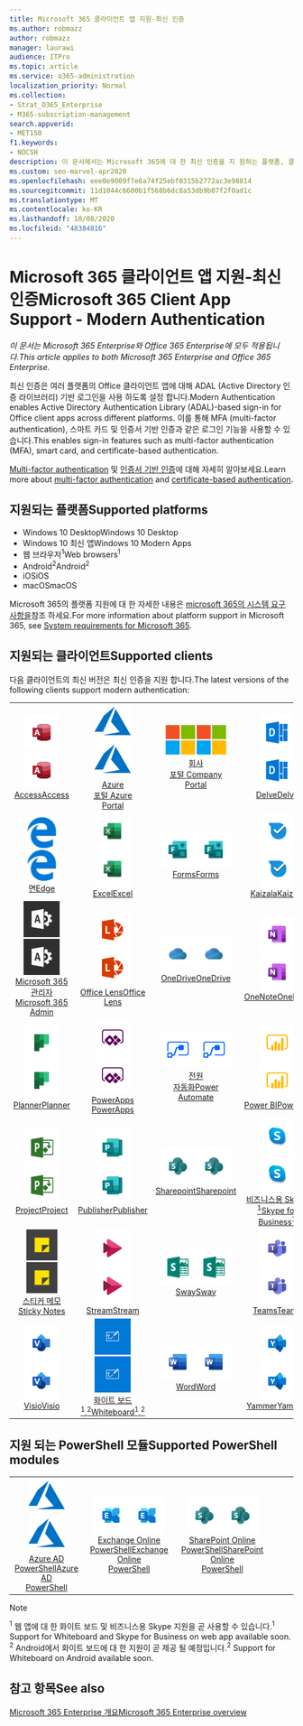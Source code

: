 ```yaml
---
title: Microsoft 365 클라이언트 앱 지원-최신 인증
ms.author: robmazz
author: robmazz
manager: laurawi
audience: ITPro
ms.topic: article
ms.service: o365-administration
localization_priority: Normal
ms.collection:
- Strat_O365_Enterprise
- M365-subscription-management
search.appverid:
- MET150
f1.keywords:
- NOCSH
description: 이 문서에서는 Microsoft 365에 대 한 최신 인증을 지 원하는 플랫폼, 클라이언트 및 Powershell 모듈에 대해 설명 합니다.
ms.custom: seo-marvel-apr2020
ms.openlocfilehash: eee0e9009f7e6a74f25ebf0315b2772ac3e98814
ms.sourcegitcommit: 11d1044c6600b1f568b6dc8a53db9b07f2f0ad1c
ms.translationtype: MT
ms.contentlocale: ko-KR
ms.lasthandoff: 10/08/2020
ms.locfileid: "48384816"
---
```

# <a name="microsoft-365-client-app-support---modern-authentication"></a><span data-ttu-id="32df9-103">Microsoft 365 클라이언트 앱 지원-최신 인증</span><span class="sxs-lookup"><span data-stu-id="32df9-103">Microsoft 365 Client App Support - Modern Authentication</span></span>

<span data-ttu-id="32df9-104">*이 문서는 Microsoft 365 Enterprise와 Office 365 Enterprise에 모두 적용됩니다.*</span><span class="sxs-lookup"><span data-stu-id="32df9-104">*This article applies to both Microsoft 365 Enterprise and Office 365 Enterprise.*</span></span>

<span data-ttu-id="32df9-105">최신 인증은 여러 플랫폼의 Office 클라이언트 앱에 대해 ADAL (Active Directory 인증 라이브러리) 기반 로그인을 사용 하도록 설정 합니다.</span><span class="sxs-lookup"><span data-stu-id="32df9-105">Modern Authentication enables Active Directory Authentication Library (ADAL)-based sign-in for Office client apps across different platforms.</span></span> <span data-ttu-id="32df9-106">이를 통해 MFA (multi-factor authentication), 스마트 카드 및 인증서 기반 인증과 같은 로그인 기능을 사용할 수 있습니다.</span><span class="sxs-lookup"><span data-stu-id="32df9-106">This enables sign-in features such as multi-factor authentication (MFA), smart card, and certificate-based authentication.</span></span>

<span data-ttu-id="32df9-107">[Multi-factor authentication](https://docs.microsoft.com/azure/active-directory/authentication/multi-factor-authentication) 및 [인증서 기반 인증](https://docs.microsoft.com/azure/active-directory/active-directory-certificate-based-authentication-get-started)에 대해 자세히 알아보세요.</span><span class="sxs-lookup"><span data-stu-id="32df9-107">Learn more about [multi-factor authentication](https://docs.microsoft.com/azure/active-directory/authentication/multi-factor-authentication) and [certificate-based authentication](https://docs.microsoft.com/azure/active-directory/active-directory-certificate-based-authentication-get-started).</span></span>

## <a name="supported-platforms"></a><span data-ttu-id="32df9-108">지원되는 플랫폼</span><span class="sxs-lookup"><span data-stu-id="32df9-108">Supported platforms</span></span>

 - <span data-ttu-id="32df9-109">Windows 10 Desktop</span><span class="sxs-lookup"><span data-stu-id="32df9-109">Windows 10 Desktop</span></span>
 - <span data-ttu-id="32df9-110">Windows 10 최신 앱</span><span class="sxs-lookup"><span data-stu-id="32df9-110">Windows 10 Modern Apps</span></span>
 - <span data-ttu-id="32df9-111">웹 브라우저<sup>1</sup></span><span class="sxs-lookup"><span data-stu-id="32df9-111">Web browsers<sup>1</sup></span></span>
 - <span data-ttu-id="32df9-112">Android<sup>2</sup></span><span class="sxs-lookup"><span data-stu-id="32df9-112">Android<sup>2</sup></span></span>
 - <span data-ttu-id="32df9-113">iOS</span><span class="sxs-lookup"><span data-stu-id="32df9-113">iOS</span></span>
 - <span data-ttu-id="32df9-114">macOS</span><span class="sxs-lookup"><span data-stu-id="32df9-114">macOS</span></span>

<span data-ttu-id="32df9-115">Microsoft 365의 플랫폼 지원에 대 한 자세한 내용은 [microsoft 365의 시스템 요구 사항을](https://www.microsoft.com/microsoft-365/microsoft-365-and-office-resources)참조 하세요.</span><span class="sxs-lookup"><span data-stu-id="32df9-115">For more information about platform support in Microsoft 365, see [System requirements for Microsoft 365](https://www.microsoft.com/microsoft-365/microsoft-365-and-office-resources).</span></span>

## <a name="supported-clients"></a><span data-ttu-id="32df9-116">지원되는 클라이언트</span><span class="sxs-lookup"><span data-stu-id="32df9-116">Supported clients</span></span>

<span data-ttu-id="32df9-117">다음 클라이언트의 최신 버전은 최신 인증을 지원 합니다.</span><span class="sxs-lookup"><span data-stu-id="32df9-117">The latest versions of the following clients support modern authentication:</span></span>

| | | | | | |
|:---:|:---:|:---:|:---:|:---:|:---:|
| <span data-ttu-id="32df9-118">![Access 아이콘](../media/o365-access-64x64.png)</span><span class="sxs-lookup"><span data-stu-id="32df9-118">![Access icon](../media/o365-access-64x64.png)</span></span> <br> [<span data-ttu-id="32df9-119">Access</span><span class="sxs-lookup"><span data-stu-id="32df9-119">Access</span></span>](https://products.office.com/access) | <span data-ttu-id="32df9-120">![Azure 아이콘](../media/o365-azure-64x64.png)</span><span class="sxs-lookup"><span data-stu-id="32df9-120">![Azure icon](../media/o365-azure-64x64.png)</span></span> <br> [<span data-ttu-id="32df9-121">Azure <br> 포털 </span><span class="sxs-lookup"><span data-stu-id="32df9-121">Azure <br> Portal </span></span>](https://azure.microsoft.com/features/azure-portal/) | <span data-ttu-id="32df9-122">![회사 포털 아이콘](../media/o365-microsoft-64x64.png)</span><span class="sxs-lookup"><span data-stu-id="32df9-122">![Company portal icon](../media/o365-microsoft-64x64.png)</span></span> <br> [<span data-ttu-id="32df9-123">회사 <br> 포털 </span><span class="sxs-lookup"><span data-stu-id="32df9-123">Company <br> Portal </span></span>](https://docs.microsoft.com/intune-user-help/sign-in-to-the-company-portal) | <span data-ttu-id="32df9-124">![Delve 아이콘](../media/o365-delve-64x64.png)</span><span class="sxs-lookup"><span data-stu-id="32df9-124">![Delve icon](../media/o365-delve-64x64.png)</span></span> <br> [<span data-ttu-id="32df9-125">Delve</span><span class="sxs-lookup"><span data-stu-id="32df9-125">Delve</span></span>](https://products.office.com/business/intelligent-search) | <span data-ttu-id="32df9-126">![Dynamics 365 아이콘](../media/o365-dynamics365-64x64.png)</span><span class="sxs-lookup"><span data-stu-id="32df9-126">![Dynamics 365 icon](../media/o365-dynamics365-64x64.png)</span></span> <br> [<span data-ttu-id="32df9-127">Dynamics 365</span><span class="sxs-lookup"><span data-stu-id="32df9-127">Dynamics 365</span></span>](https://dynamics.microsoft.com) 
| <span data-ttu-id="32df9-128">![에 지 아이콘](../media/o365-edge-64x64.png)</span><span class="sxs-lookup"><span data-stu-id="32df9-128">![Edge icon](../media/o365-edge-64x64.png)</span></span> <br> [<span data-ttu-id="32df9-129">면</span><span class="sxs-lookup"><span data-stu-id="32df9-129">Edge</span></span>](https://www.microsoft.com/windows/microsoft-edge) | <span data-ttu-id="32df9-130">![Excel 아이콘](../media/o365-excel-64x64.png)</span><span class="sxs-lookup"><span data-stu-id="32df9-130">![Excel icon](../media/o365-excel-64x64.png)</span></span> <br> [<span data-ttu-id="32df9-131">Excel</span><span class="sxs-lookup"><span data-stu-id="32df9-131">Excel</span></span>](https://products.office.com/excel) | <span data-ttu-id="32df9-132">![Forms 아이콘](../media/o365-forms-64x64.png)</span><span class="sxs-lookup"><span data-stu-id="32df9-132">![Forms icon](../media/o365-forms-64x64.png)</span></span> <br> [<span data-ttu-id="32df9-133">Forms​​</span><span class="sxs-lookup"><span data-stu-id="32df9-133">Forms</span></span>](https://flow.microsoft.com/connectors/shared_microsoftforms/microsoft-forms/) | <span data-ttu-id="32df9-134">![Kaizala 아이콘](../media/o365-kaizala-64x64.png)</span><span class="sxs-lookup"><span data-stu-id="32df9-134">![Kaizala icon](../media/o365-kaizala-64x64.png)</span></span> <br> [<span data-ttu-id="32df9-135">Kaizala</span><span class="sxs-lookup"><span data-stu-id="32df9-135">Kaizala</span></span>](https://products.office.com/en/business/microsoft-kaizala) | <span data-ttu-id="32df9-136">![Office.com 아이콘](../media/o365-office-64x64.png)</span><span class="sxs-lookup"><span data-stu-id="32df9-136">![Office.com icon](../media/o365-office-64x64.png)</span></span> <br> [<span data-ttu-id="32df9-137">Office.com</span><span class="sxs-lookup"><span data-stu-id="32df9-137">Office.com</span></span>](https://www.office.com/) 
| <span data-ttu-id="32df9-138">![Office 365 관리 아이콘](../media/o365-o365admin-64x64.png)</span><span class="sxs-lookup"><span data-stu-id="32df9-138">![Office 365 Admin icon](../media/o365-o365admin-64x64.png)</span></span> <br> [<span data-ttu-id="32df9-139">Microsoft 365 <br> 관리자</span><span class="sxs-lookup"><span data-stu-id="32df9-139">Microsoft 365 <br> Admin</span></span>](https://products.office.com/business/manage-office-365-admin-app) | <span data-ttu-id="32df9-140">![렌즈 아이콘](../media/o365-lens-64x64.png)</span><span class="sxs-lookup"><span data-stu-id="32df9-140">![Lens icon](../media/o365-lens-64x64.png)</span></span> <br> [<span data-ttu-id="32df9-141">Office Lens</span><span class="sxs-lookup"><span data-stu-id="32df9-141">Office Lens</span></span>](https://www.microsoft.com/p/office-lens/9wzdncrfj3t8?activetab=pivot%3Aoverviewtab) | <span data-ttu-id="32df9-142">![비즈니스용 OneDrive 아이콘](../media/o365-OneDrive-64x64.png)</span><span class="sxs-lookup"><span data-stu-id="32df9-142">![OneDrive for Business icon](../media/o365-OneDrive-64x64.png)</span></span> <br> [<span data-ttu-id="32df9-143">OneDrive</span><span class="sxs-lookup"><span data-stu-id="32df9-143">OneDrive</span></span>](https://products.office.com/onedrive-for-business/online-cloud-storage) |  <span data-ttu-id="32df9-144">![OneNote 아이콘](../media/o365-OneNote-64x64.png)</span><span class="sxs-lookup"><span data-stu-id="32df9-144">![OneNote icon](../media/o365-OneNote-64x64.png)</span></span> <br> [<span data-ttu-id="32df9-145">OneNote</span><span class="sxs-lookup"><span data-stu-id="32df9-145">OneNote</span></span>](https://products.office.com/onenote) | <span data-ttu-id="32df9-146">![Outlook 아이콘](../media/o365-outlook-64x64.png)</span><span class="sxs-lookup"><span data-stu-id="32df9-146">![Outlook icon](../media/o365-outlook-64x64.png)</span></span> <br> [<span data-ttu-id="32df9-147">Outlook</span><span class="sxs-lookup"><span data-stu-id="32df9-147">Outlook</span></span>](https://products.office.com/outlook) 
| <span data-ttu-id="32df9-148">![Planner 아이콘](../media/o365-planner-64x64.png)</span><span class="sxs-lookup"><span data-stu-id="32df9-148">![Planner icon](../media/o365-planner-64x64.png)</span></span> <br> [<span data-ttu-id="32df9-149">Planner</span><span class="sxs-lookup"><span data-stu-id="32df9-149">Planner</span></span>](https://products.office.com/business/task-management-software) | <span data-ttu-id="32df9-150">![PowerApps 아이콘](../media/o365-powerapps-64x64.png)</span><span class="sxs-lookup"><span data-stu-id="32df9-150">![PowerApps icon](../media/o365-powerapps-64x64.png)</span></span> <br> [<span data-ttu-id="32df9-151">PowerApps </span><span class="sxs-lookup"><span data-stu-id="32df9-151">PowerApps </span></span>](https://powerapps.microsoft.com) | <span data-ttu-id="32df9-152">![전원 자동화 아이콘](../media/o365-flow-64x64.png)</span><span class="sxs-lookup"><span data-stu-id="32df9-152">![Power Automate icon](../media/o365-flow-64x64.png)</span></span> <br> [<span data-ttu-id="32df9-153">전원 <br> 자동화</span><span class="sxs-lookup"><span data-stu-id="32df9-153">Power <br> Automate</span></span>](https://flow.microsoft.com) | <span data-ttu-id="32df9-154">![PowerBI 아이콘](../media/o365-powerbi-64x64.png)</span><span class="sxs-lookup"><span data-stu-id="32df9-154">![PowerBI icon](../media/o365-powerbi-64x64.png)</span></span> <br> [<span data-ttu-id="32df9-155">Power BI</span><span class="sxs-lookup"><span data-stu-id="32df9-155">Power BI</span></span>](https://powerbi.microsoft.com)| <span data-ttu-id="32df9-156">![PowerPoint 아이콘](../media/o365-powerpoint-64x64.png)</span><span class="sxs-lookup"><span data-stu-id="32df9-156">![PowerPoint icon](../media/o365-powerpoint-64x64.png)</span></span> <br> [<span data-ttu-id="32df9-157">PowerPoint</span><span class="sxs-lookup"><span data-stu-id="32df9-157">PowerPoint</span></span>](https://products.office.com/powerpoint) 
| <span data-ttu-id="32df9-158">![Project 아이콘](../media/o365-project-64x64.png)</span><span class="sxs-lookup"><span data-stu-id="32df9-158">![Project icon](../media/o365-project-64x64.png)</span></span> <br> [<span data-ttu-id="32df9-159">Project</span><span class="sxs-lookup"><span data-stu-id="32df9-159">Project</span></span>](https://products.office.com/project) | <span data-ttu-id="32df9-160">![Publisher 아이콘](../media/o365-publisher-64x64.png)</span><span class="sxs-lookup"><span data-stu-id="32df9-160">![Publisher icon](../media/o365-publisher-64x64.png)</span></span> <br> [<span data-ttu-id="32df9-161">Publisher</span><span class="sxs-lookup"><span data-stu-id="32df9-161">Publisher</span></span>](https://products.office.com/publisher) | <span data-ttu-id="32df9-162">![SharePoint 아이콘](../media/o365-sharepoint-64x64.png)</span><span class="sxs-lookup"><span data-stu-id="32df9-162">![SharePoint icon](../media/o365-sharepoint-64x64.png)</span></span> <br> [<span data-ttu-id="32df9-163">Sharepoint</span><span class="sxs-lookup"><span data-stu-id="32df9-163">Sharepoint</span></span>](https://products.office.com/sharepoint) | <span data-ttu-id="32df9-164">![비즈니스용 Skype 아이콘](../media/o365-skypeforbusiness-64x64.png)</span><span class="sxs-lookup"><span data-stu-id="32df9-164">![Skype for Business icon](../media/o365-skypeforbusiness-64x64.png)</span></span> <br> [<span data-ttu-id="32df9-165">비즈니스용 Skype <br> <sup>1</sup></span><span class="sxs-lookup"><span data-stu-id="32df9-165">Skype for <br> Business<sup>1</sup></span></span>](https://www.skype.com/business/) | <span data-ttu-id="32df9-166">![StaffHub 아이콘](../media/o365-staffhub-64x64.png)</span><span class="sxs-lookup"><span data-stu-id="32df9-166">![StaffHub icon](../media/o365-staffhub-64x64.png)</span></span> <br> [<span data-ttu-id="32df9-167">StaffHub</span><span class="sxs-lookup"><span data-stu-id="32df9-167">StaffHub</span></span>](https://products.office.com/microsoft-staffhub/staff-scheduling-software)
| <span data-ttu-id="32df9-168">![스티커 메모 아이콘](../media/o365-stickynotes-64x64.png)</span><span class="sxs-lookup"><span data-stu-id="32df9-168">![Sticky Notes icon](../media/o365-stickynotes-64x64.png)</span></span> <br> [<span data-ttu-id="32df9-169">스티커 메모</span><span class="sxs-lookup"><span data-stu-id="32df9-169">Sticky Notes</span></span>](https://www.microsoft.com/p/microsoft-sticky-notes/9nblggh4qghw) | <span data-ttu-id="32df9-170">![Stream 아이콘](../media/o365-stream-64x64.png)</span><span class="sxs-lookup"><span data-stu-id="32df9-170">![Stream icon](../media/o365-stream-64x64.png)</span></span> <br> [<span data-ttu-id="32df9-171">Stream</span><span class="sxs-lookup"><span data-stu-id="32df9-171">Stream</span></span>](https://stream.microsoft.com) | <span data-ttu-id="32df9-172">![Sway 아이콘](../media/o365-sway-64x64.png)</span><span class="sxs-lookup"><span data-stu-id="32df9-172">![Sway icon](../media/o365-sway-64x64.png)</span></span> <br> [<span data-ttu-id="32df9-173">Sway</span><span class="sxs-lookup"><span data-stu-id="32df9-173">Sway</span></span>](https://sway.com) | <span data-ttu-id="32df9-174">![Teams 아이콘](../media/o365-teams-64x64.png)</span><span class="sxs-lookup"><span data-stu-id="32df9-174">![Teams icon](../media/o365-teams-64x64.png)</span></span> <br> [<span data-ttu-id="32df9-175">Teams</span><span class="sxs-lookup"><span data-stu-id="32df9-175">Teams</span></span>](https://products.office.com/microsoft-teams/group-chat-software) | <span data-ttu-id="32df9-176">![할 일 아이콘](../media/o365-todo-64x64.png)</span><span class="sxs-lookup"><span data-stu-id="32df9-176">![To Do icon](../media/o365-todo-64x64.png)</span></span> <br> [<span data-ttu-id="32df9-177">To Do</span><span class="sxs-lookup"><span data-stu-id="32df9-177">To Do</span></span>](https://todo.microsoft.com) 
| <span data-ttu-id="32df9-178">![Visio 아이콘](../media/o365-visio-64x64.png)</span><span class="sxs-lookup"><span data-stu-id="32df9-178">![Visio icon](../media/o365-visio-64x64.png)</span></span> <br> [<span data-ttu-id="32df9-179">Visio</span><span class="sxs-lookup"><span data-stu-id="32df9-179">Visio</span></span>](https://products.office.com/visio/flowchart-software) | <span data-ttu-id="32df9-180">![Whiteboard 아이콘](../media/o365-whiteboard-64x64.png)</span><span class="sxs-lookup"><span data-stu-id="32df9-180">![Whiteboard icon](../media/o365-whiteboard-64x64.png)</span></span> <br> [<span data-ttu-id="32df9-181">화이트 보드<sup>1</sup>,<sup>2</sup></span><span class="sxs-lookup"><span data-stu-id="32df9-181">Whiteboard<sup>1</sup>,<sup>2</sup></span></span>](https://whiteboard.microsoft.com/) | <span data-ttu-id="32df9-182">![Word 아이콘](../media/o365-word-64x64.png)</span><span class="sxs-lookup"><span data-stu-id="32df9-182">![Word icon](../media/o365-word-64x64.png)</span></span> <br> [<span data-ttu-id="32df9-183">Word</span><span class="sxs-lookup"><span data-stu-id="32df9-183">Word</span></span>](https://products.office.com/word) | <span data-ttu-id="32df9-184">![Yammer 아이콘](../media/o365-yammer-64x64.png)</span><span class="sxs-lookup"><span data-stu-id="32df9-184">![Yammer icon](../media/o365-yammer-64x64.png)</span></span> <br> [<span data-ttu-id="32df9-185">Yammer</span><span class="sxs-lookup"><span data-stu-id="32df9-185">Yammer</span></span>](https://products.office.com/yammer/yammer-overview) | <span data-ttu-id="32df9-186">![Yammer 아이콘](../media/o365-yammer-64x64.png)</span><span class="sxs-lookup"><span data-stu-id="32df9-186">![Yammer icon](../media/o365-yammer-64x64.png)</span></span> <br> [<span data-ttu-id="32df9-187">Yammer <br> 알림</span><span class="sxs-lookup"><span data-stu-id="32df9-187">Yammer <br> Notifier</span></span>](https://products.office.com/yammer/yammer-overview) |  |

## <a name="supported-powershell-modules"></a><span data-ttu-id="32df9-188">지원 되는 PowerShell 모듈</span><span class="sxs-lookup"><span data-stu-id="32df9-188">Supported PowerShell modules</span></span>

| | | | | | |
|:---:|:---:|:---:|:---:|:---:|:---:|
| <span data-ttu-id="32df9-189">![Azure 아이콘](../media/o365-azure-64x64.png)</span><span class="sxs-lookup"><span data-stu-id="32df9-189">![Azure icon](../media/o365-azure-64x64.png)</span></span> <br> [<span data-ttu-id="32df9-190">Azure AD <br> PowerShell</span><span class="sxs-lookup"><span data-stu-id="32df9-190">Azure AD <br> PowerShell</span></span>](https://docs.microsoft.com/powershell/azure/active-directory/overview?view=azureadps-2.0) | <span data-ttu-id="32df9-191">![Exchange 아이콘](../media/o365-exchange-64x64.png)</span><span class="sxs-lookup"><span data-stu-id="32df9-191">![Exchange icon](../media/o365-exchange-64x64.png)</span></span> <br> [<span data-ttu-id="32df9-192">Exchange Online <br> PowerShell</span><span class="sxs-lookup"><span data-stu-id="32df9-192">Exchange Online <br> PowerShell</span></span>](https://docs.microsoft.com/powershell/exchange/exchange-online-powershell) | <span data-ttu-id="32df9-193">![SharePoint 아이콘](../media/o365-sharepoint-64x64.png)</span><span class="sxs-lookup"><span data-stu-id="32df9-193">![SharePoint icon](../media/o365-sharepoint-64x64.png)</span></span> <br> [<span data-ttu-id="32df9-194">SharePoint Online <br> PowerShell</span><span class="sxs-lookup"><span data-stu-id="32df9-194">SharePoint Online <br> PowerShell</span></span>](https://docs.microsoft.com/powershell/sharepoint/sharepoint-online/connect-sharepoint-online)

> [!NOTE]
> <span data-ttu-id="32df9-195"><sup>1</sup> 웹 앱에 대 한 화이트 보드 및 비즈니스용 Skype 지원을 곧 사용할 수 있습니다.</span><span class="sxs-lookup"><span data-stu-id="32df9-195"><sup>1</sup> Support for Whiteboard and Skype for Business on web app available soon.</span></span> <br>
> <span data-ttu-id="32df9-196"><sup>2</sup> Android에서 화이트 보드에 대 한 지원이 곧 제공 될 예정입니다.</span><span class="sxs-lookup"><span data-stu-id="32df9-196"><sup>2</sup> Support for Whiteboard on Android available soon.</span></span>

## <a name="see-also"></a><span data-ttu-id="32df9-197">참고 항목</span><span class="sxs-lookup"><span data-stu-id="32df9-197">See also</span></span>

[<span data-ttu-id="32df9-198">Microsoft 365 Enterprise 개요</span><span class="sxs-lookup"><span data-stu-id="32df9-198">Microsoft 365 Enterprise overview</span></span>](microsoft-365-overview.md)
